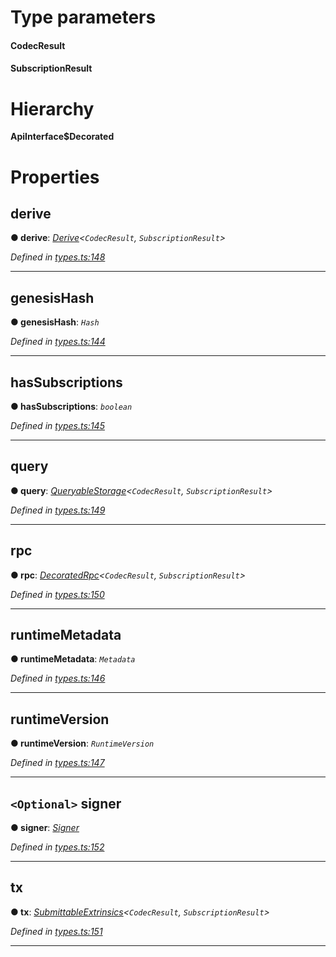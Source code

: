 

# Type parameters
#### CodecResult 
#### SubscriptionResult 
# Hierarchy

**ApiInterface$Decorated**

# Properties

<a id="derive"></a>

##  derive

**● derive**: *[Derive](_types_.derive.md)<`CodecResult`, `SubscriptionResult`>*

*Defined in [types.ts:148](https://github.com/polkadot-js/api/blob/6fef86c/packages/api/src/types.ts#L148)*

___
<a id="genesishash"></a>

##  genesisHash

**● genesisHash**: *`Hash`*

*Defined in [types.ts:144](https://github.com/polkadot-js/api/blob/6fef86c/packages/api/src/types.ts#L144)*

___
<a id="hassubscriptions"></a>

##  hasSubscriptions

**● hasSubscriptions**: *`boolean`*

*Defined in [types.ts:145](https://github.com/polkadot-js/api/blob/6fef86c/packages/api/src/types.ts#L145)*

___
<a id="query"></a>

##  query

**● query**: *[QueryableStorage](_types_.queryablestorage.md)<`CodecResult`, `SubscriptionResult`>*

*Defined in [types.ts:149](https://github.com/polkadot-js/api/blob/6fef86c/packages/api/src/types.ts#L149)*

___
<a id="rpc"></a>

##  rpc

**● rpc**: *[DecoratedRpc](_types_.decoratedrpc.md)<`CodecResult`, `SubscriptionResult`>*

*Defined in [types.ts:150](https://github.com/polkadot-js/api/blob/6fef86c/packages/api/src/types.ts#L150)*

___
<a id="runtimemetadata"></a>

##  runtimeMetadata

**● runtimeMetadata**: *`Metadata`*

*Defined in [types.ts:146](https://github.com/polkadot-js/api/blob/6fef86c/packages/api/src/types.ts#L146)*

___
<a id="runtimeversion"></a>

##  runtimeVersion

**● runtimeVersion**: *`RuntimeVersion`*

*Defined in [types.ts:147](https://github.com/polkadot-js/api/blob/6fef86c/packages/api/src/types.ts#L147)*

___
<a id="signer"></a>

## `<Optional>` signer

**● signer**: *[Signer](_types_.signer.md)*

*Defined in [types.ts:152](https://github.com/polkadot-js/api/blob/6fef86c/packages/api/src/types.ts#L152)*

___
<a id="tx"></a>

##  tx

**● tx**: *[SubmittableExtrinsics](_types_.submittableextrinsics.md)<`CodecResult`, `SubscriptionResult`>*

*Defined in [types.ts:151](https://github.com/polkadot-js/api/blob/6fef86c/packages/api/src/types.ts#L151)*

___

